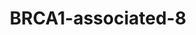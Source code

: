 ---
title: BRCA1-associated-8
layout: osd-exhibit
paper: config-mehta-2020
figure: BRCA1-associated-8
---